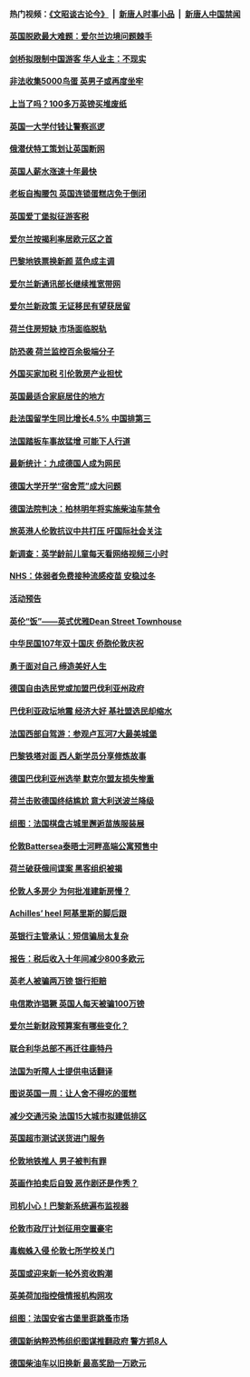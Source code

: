 #### 热门视频：[《文昭谈古论今》](https://github.com/gfw-breaker/wenzhao/blob/master/README.md?t=10190933) &nbsp;|&nbsp; [新唐人时事小品](https://github.com/gfw-breaker/ntdtv-comedy/blob/master/README.md?t=10190933) &nbsp;|&nbsp; [新唐人中国禁闻](https://github.com/gfw-breaker/ntdtv-news/blob/master/README.md?t=10190933)

#### [英国脱欧最大难题：爱尔兰边境问题棘手](../pages/nsc974/n10793065.md?t=10190933) 

#### [剑桥拟限制中国游客 华人业主：不现实](../pages/nsc974/n10793028.md?t=10190933) 

#### [非法收集5000鸟蛋 英男子或再度坐牢](../pages/nsc974/n10793168.md?t=10190933) 

#### [上当了吗？100多万英镑买堆废纸](../pages/nsc974/n10793153.md?t=10190933) 

#### [英国一大学付钱让警察巡逻](../pages/nsc974/n10793144.md?t=10190933) 

#### [俄潜伏特工策划让英国断网](../pages/nsc974/n10793138.md?t=10190933) 

#### [英国人薪水涨速十年最快](../pages/nsc974/n10793134.md?t=10190933) 

#### [老板自掏腰包 英国连锁蛋糕店免于倒闭](../pages/nsc974/n10793123.md?t=10190933) 

#### [英国爱丁堡拟征游客税](../pages/nsc974/n10793043.md?t=10190933) 

#### [爱尔兰按揭利率居欧元区之首](../pages/nsc974/n10792636.md?t=10190933) 

#### [巴黎地铁票换新颜 蓝色成主调](../pages/nsc974/n10792539.md?t=10190933) 

#### [爱尔兰新通讯部长继续推宽带网](../pages/nsc974/n10792470.md?t=10190933) 

#### [爱尔兰新政策 无证移民有望获居留](../pages/nsc974/n10792193.md?t=10190933) 

#### [荷兰住房短缺 市场面临脱轨](../pages/nsc974/n10792107.md?t=10190933) 

#### [防恐袭 荷兰监控百余极端分子](../pages/nsc974/n10792022.md?t=10190933) 

#### [外国买家加税 引伦敦房产业担忧](../pages/nsc974/n10790977.md?t=10190933) 

#### [英国最适合家庭居住的地方](../pages/nsc974/n10790961.md?t=10190933) 

#### [赴法国留学生同比增长4.5% 中国排第三](../pages/nsc974/n10790702.md?t=10190933) 

#### [法国踏板车事故猛增 可能下人行道](../pages/nsc974/n10790752.md?t=10190933) 

#### [最新统计：九成德国人成为网民](../pages/nsc974/n10789368.md?t=10190933) 

#### [德国大学开学“宿舍荒”成大问题](../pages/nsc974/n10789287.md?t=10190933) 

#### [德国法院判决：柏林明年将实施柴油车禁令](../pages/nsc974/n10788104.md?t=10190933) 

#### [旅英港人伦敦抗议中共打压 吁国际社会关注](../pages/nsc974/n10788264.md?t=10190933) 

#### [新调查：英学龄前儿童每天看网络视频三小时](../pages/nsc974/n10788331.md?t=10190933) 

#### [NHS：体弱者免费接种流感疫苗 安稳过冬](../pages/nsc974/n10788326.md?t=10190933) 

#### [活动预告](../pages/nsc974/n10788321.md?t=10190933) 

#### [英伦“饭”——英式优雅Dean Street Townhouse](../pages/nsc974/n10788313.md?t=10190933) 

#### [中华民国107年双十国庆 侨胞伦敦庆祝](../pages/nsc974/n10788304.md?t=10190933) 

#### [勇于面对自己 缔造美好人生](../pages/nsc974/n10788275.md?t=10190933) 

#### [德国自由选民党或加盟巴伐利亚州政府](../pages/nsc974/n10788073.md?t=10190933) 

#### [巴伐利亚政坛地震  经济大好 基社盟选民却缩水](../pages/nsc974/n10787951.md?t=10190933) 

#### [法国西部自驾游：参观卢瓦河7大最美城堡](../pages/nsc974/n10760218.md?t=10190933) 

#### [巴黎铁塔对面 西人新学员分享修炼故事](../pages/nsc974/n10786939.md?t=10190933) 

#### [德国巴伐利亚州选举 默克尔盟友损失惨重](../pages/nsc974/n10783385.md?t=10190933) 

#### [荷兰击败德国终结尴尬 意大利送波兰降级](../pages/nsc974/n10783771.md?t=10190933) 

#### [组图：法国棋盘古城里邂逅苗族服装展](../pages/nsc974/n10781596.md?t=10190933) 

#### [伦敦Battersea泰晤士河畔高端公寓预售中](../pages/nsc974/n10780029.md?t=10190933) 

#### [荷兰破获俄间谍案 黑客组织被揭](../pages/nsc974/n10779265.md?t=10190933) 

#### [伦敦人多房少 为何批准建新房慢？](../pages/nsc974/n10779376.md?t=10190933) 

#### [Achilles’ heel 阿基里斯的脚后跟](../pages/nsc974/n10779364.md?t=10190933) 

#### [英银行主管承认：短信骗局太复杂](../pages/nsc974/n10779357.md?t=10190933) 

#### [报告：税后收入十年间减少800多欧元](../pages/nsc974/n10779342.md?t=10190933) 

#### [英老人被骗两万镑 银行拒赔](../pages/nsc974/n10779353.md?t=10190933) 

#### [电信欺诈猖獗 英国人每天被骗100万镑](../pages/nsc974/n10779322.md?t=10190933) 

#### [爱尔兰新财政预算案有哪些变化？](../pages/nsc974/n10779332.md?t=10190933) 

#### [联合利华总部不再迁往鹿特丹](../pages/nsc974/n10779315.md?t=10190933) 

#### [法国为听障人士提供电话翻译](../pages/nsc974/n10776654.md?t=10190933) 

#### [图说英国一周：让人舍不得吃的蛋糕](../pages/nsc974/n10776635.md?t=10190933) 

#### [减少交通污染 法国15大城市拟建低排区](../pages/nsc974/n10776580.md?t=10190933) 

#### [英国超市测试送货进门服务](../pages/nsc974/n10776623.md?t=10190933) 

#### [伦敦地铁推人 男子被判有罪](../pages/nsc974/n10776609.md?t=10190933) 

#### [英画作拍卖后自毁 恶作剧还是作秀？](../pages/nsc974/n10776576.md?t=10190933) 

#### [司机小心！巴黎新系统遍布监视器](../pages/nsc974/n10776510.md?t=10190933) 

#### [伦敦市政厅计划征用空置豪宅](../pages/nsc974/n10776569.md?t=10190933) 

#### [毒蜘蛛入侵 伦敦七所学校关门](../pages/nsc974/n10776564.md?t=10190933) 

#### [英国或迎来新一轮外资收购潮](../pages/nsc974/n10776549.md?t=10190933) 

#### [英美荷加指控俄情报机构网攻](../pages/nsc974/n10776535.md?t=10190933) 

#### [组图：法国安省古堡里逛跳蚤市场](../pages/nsc974/n10775210.md?t=10190933) 

#### [德国新纳粹恐怖组织图谋推翻政府 警方抓8人](../pages/nsc974/n10774321.md?t=10190933) 

#### [德国柴油车以旧换新 最高奖励一万欧元](../pages/nsc974/n10774269.md?t=10190933) 

